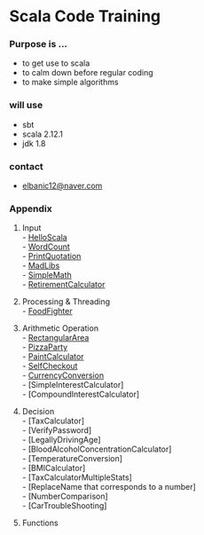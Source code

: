 # Scala Code Training

### Purpose is ...

 * to get use to scala
 * to calm down before regular coding
 * to make simple algorithms

### will use

 * sbt
 * scala 2.12.1
 * jdk 1.8

### contact

 * elbanic12@naver.com


### Appendix

 1. Input
<br>- [HelloScala](https://github.com/elbanic/ScalaTraining/tree/master/helloscala)
<br>- [WordCount](https://github.com/elbanic/ScalaTraining/tree/master/wordcount)
<br>- [PrintQuotation](https://github.com/elbanic/ScalaTraining/tree/master/printquotation)
<br>- [MadLibs](https://github.com/elbanic/ScalaTraining/tree/master/madlibs)
<br>- [SimpleMath](https://github.com/elbanic/ScalaTraining/tree/master/simplemath)
<br>- [RetirementCalculator](https://github.com/elbanic/ScalaTraining/tree/master/simplemath)

 2. Processing & Threading
<br>- [FoodFighter](https://github.com/elbanic/ScalaTraining/tree/master/foodfighter)

 3. Arithmetic Operation
<br>- [RectangularArea](https://github.com/elbanic/ScalaTraining/tree/master/rectangulararea)
<br>- [PizzaParty](https://github.com/elbanic/ScalaTraining/tree/master/pizzaparty)
<br>- [PaintCalculator](https://github.com/elbanic/ScalaTraining/tree/master/paintcalculator)
<br>- [SelfCheckout](https://github.com/elbanic/ScalaTraining/tree/master/selfcheckout)
<br>- [CurrencyConversion](https://github.com/elbanic/ScalaTraining/tree/master/currencyconversion)
<br>- [SimpleInterestCalculator]
<br>- [CompoundInterestCalculator]

 4. Decision
<br>- [TaxCalculator]
<br>- [VerifyPassword]
<br>- [LegallyDrivingAge]
<br>- [BloodAlcoholConcentrationCalculator]
<br>- [TemperatureConversion]
<br>- [BMICalculator]
<br>- [TaxCalculatorMultipleStats]
<br>- [ReplaceName that corresponds to a number]
<br>- [NumberComparison]
<br>- [CarTroubleShooting]

 5. Functions



